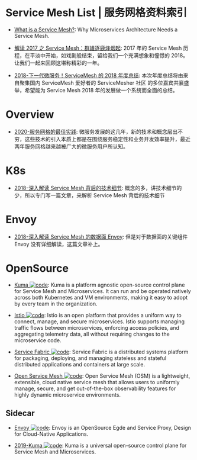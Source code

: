 # Service Mesh List | 服务网格资料索引

- [What is a Service Mesh?](https://avinetworks.com/what-are-microservices-and-containers/): Why Microservices Architecture Needs a Service Mesh.

- [解读 2017 之 Service Mesh：群雄逐鹿烽烟起](https://mp.weixin.qq.com/s/ur3PmLZ6VjP5L5FatIYYmg): 2017 年的 Service Mesh 历程，在平淡中开始，如戏剧般结束，留给我们一个充满想象和憧憬的 2018。让我们一起来回顾这堪称精彩的一年。

- [2018-下一代微服务！ServiceMesh 的 2018 年度总结](https://mp.weixin.qq.com/s/5j-1B5U8q2kE7f_DvPrBaw): 本次年度总结将由来自聚集国内 ServiceMesh 爱好者的 ServiceMesher 社区 的多位嘉宾共襄盛举，希望能为 Service Mesh 2018 年的发展做一个系统而全面的总结。

# Overview

- [2020-服务网格的最佳实践](https://xie.infoq.cn/article/a45f21af564c3ceb83af2ee0a): 微服务发展的这几年，新的技术和概念层出不穷，这些技术的引入本质上都是在围绕服务稳定性和业务开发效率提升，最近两年服务网格越来越被广大的微服务用户所认知。

# K8s

- [2018-深入解读 Service Mesh 背后的技术细节](https://mp.weixin.qq.com/s/GJLS4PQEeu4bV898rNv5jg): 概念的多，讲技术细节的少，所以专门写一篇文章，来解析 Service Mesh 背后的技术细节

# Envoy

- [2018-深入解读 Service Mesh 的数据面 Envoy](https://mp.weixin.qq.com/s/LDVwqOHUISulXNppClmduA): 但是对于数据面的关键组件 Envoy 没有详细解读，这篇文章补上。

# OpenSource

- [Kuma ![code](https://ng-tech.icu/assets/code.svg)](https://kuma.io/docs/0.4.0/overview/what-is-kuma/): Kuma is a platform agnostic open-source control plane for Service Mesh and Microservices. It can run and be operated natively across both Kubernetes and VM environments, making it easy to adopt by every team in the organization.

- [Istio ![code](https://ng-tech.icu/assets/code.svg)](https://istio.io/about/intro.html): Istio is an open platform that provides a uniform way to connect, manage, and secure microservices. Istio supports managing traffic flows between microservices, enforcing access policies, and aggregating telemetry data, all without requiring changes to the microservice code.

- [Service Fabric ![code](https://ng-tech.icu/assets/code.svg)](https://github.com/Microsoft/service-fabric): Service Fabric is a distributed systems platform for packaging, deploying, and managing stateless and stateful distributed applications and containers at large scale.

- [Open Service Mesh ![code](https://ng-tech.icu/assets/code.svg)](https://github.com/openservicemesh/osm): Open Service Mesh (OSM) is a lightweight, extensible, cloud native service mesh that allows users to uniformly manage, secure, and get out-of-the-box observability features for highly dynamic microservice environments.

## Sidecar

- [Envoy ![code](https://ng-tech.icu/assets/code.svg)](https://www.envoyproxy.io/): Envoy is an OpenSource Egde and Service Proxy, Design for Cloud-Native Applications.

- [2019-Kuma ![code](https://ng-tech.icu/assets/code.svg)](https://kuma.io/docs/0.1.0/#what-is-kuma): Kuma is a universal open-source control plane for Service Mesh and Microservices.
